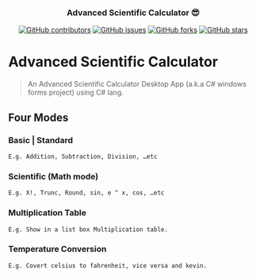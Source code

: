 <p align="center">
 

</p>
<h3 align="center"> Advanced Scientific Calculator 😎</h3>
<div align="center">

[![GitHub contributors](https://img.shields.io/github/contributors/AmirHaytham/Advanced-Scientific-Calculator)](https://github.com/AmirHaytham/Advanced-Scientific-Calculator/contributors)
[![GitHub issues](https://img.shields.io/github/issues/AmirHaytham/Advanced-Scientific-Calculator)](https://github.com/AmirHaytham/Advanced-Scientific-Calculator/issues)
[![GitHub forks](https://img.shields.io/github/forks/AmirHaytham/Advanced-Scientific-Calculator)](https://github.com/AmirHaytham/Advanced-Scientific-Calculator/network)
[![GitHub stars](https://img.shields.io/github/stars/AmirHaytham/Advanced-Scientific-Calculator)](https://github.com/AmirHaytham/Advanced-Scientific-Calculator/stargazers)


</div>

# Advanced Scientific Calculator
> An Advanced Scientific Calculator Desktop App (a.k.a C# windows forms project) using C# lang. 

## Four Modes
### Basic | Standard
```
E.g. Addition, Subtraction, Division, …etc
```
### Scientific (Math mode)
```
E.g. X!, Trunc, Round, sin, e ^ x, cos, …etc
```
### Multiplication Table
```
E.g. Show in a list box Multiplication table.
```
### Temperature Conversion
```
E.g. Covert celsius to fahrenheit, vice versa and kevin.
```
